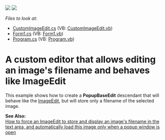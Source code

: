 <!-- default badges list -->
[![](https://img.shields.io/badge/Open_in_DevExpress_Support_Center-FF7200?style=flat-square&logo=DevExpress&logoColor=white)](https://supportcenter.devexpress.com/ticket/details/E2004)
[![](https://img.shields.io/badge/📖_How_to_use_DevExpress_Examples-e9f6fc?style=flat-square)](https://docs.devexpress.com/GeneralInformation/403183)
<!-- default badges end -->
<!-- default file list -->
*Files to look at*:

* [CustomImageEdit.cs](./CS/CustomImageEdit/CustomImageEdit.cs) (VB: [CustomImageEdit.vb](./VB/CustomImageEdit/CustomImageEdit.vb))
* [Form1.cs](./CS/CustomImageEdit/Form1.cs) (VB: [Form1.vb](./VB/CustomImageEdit/Form1.vb))
* [Program.cs](./CS/CustomImageEdit/Program.cs) (VB: [Program.vb](./VB/CustomImageEdit/Program.vb))
<!-- default file list end -->
# A custom editor that allows editing an image's filename and behaves like ImageEdit


<p>This example shows how to create a <strong>PopupBaseEdit</strong> descendant that will behave like the <a href="http://documentation.devexpress.com/#WindowsForms/clsDevExpressXtraEditorsImageEdittopic">ImageEdit</a>, but will store only a filename of the selected image.</p><p><strong>See Also:</strong><br />
<a href="https://www.devexpress.com/Support/Center/p/K18342">How to force an ImageEdit to store and display an image's filename in the text area, and automatically load this image only when a popup window is open</a></p>

<br/>


